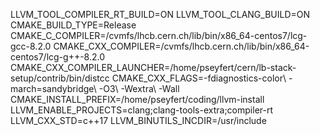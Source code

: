 LLVM_TOOL_COMPILER_RT_BUILD=ON
LLVM_TOOL_CLANG_BUILD=ON
CMAKE_BUILD_TYPE=Release
CMAKE_C_COMPILER=/cvmfs/lhcb.cern.ch/lib/bin/x86_64-centos7/lcg-gcc-8.2.0
CMAKE_CXX_COMPILER=/cvmfs/lhcb.cern.ch/lib/bin/x86_64-centos7/lcg-g++-8.2.0
CMAKE_CXX_COMPILER_LAUNCHER=/home/pseyfert/cern/lb-stack-setup/contrib/bin/distcc
CMAKE_CXX_FLAGS=-fdiagnostics-color\ -march=sandybridge\ -O3\ -Wextra\ -Wall
CMAKE_INSTALL_PREFIX=/home/pseyfert/coding/llvm-install
LLVM_ENABLE_PROJECTS=clang;clang-tools-extra;compiler-rt
LLVM_CXX_STD=c++17
LLVM_BINUTILS_INCDIR=/usr/include
